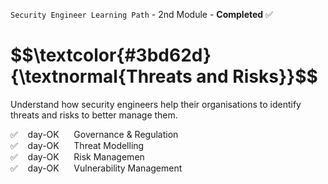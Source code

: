 <code>Security Engineer Learning Path</code> - 2nd Module - <strong>Completed</strong> ✅
<h1 align="left"> $$\textcolor{#3bd62d}{\textnormal{Threats and Risks}}$$ </h1>
<p>Understand how security engineers help their organisations to identify threats and risks to better manage them.</p>

✅  &nbsp;&nbsp;  day-OK &nbsp;&nbsp;&nbsp;&nbsp;  Governance & Regulation<br>
✅  &nbsp;&nbsp;  day-OK &nbsp;&nbsp;&nbsp;&nbsp;  Threat Modelling<br>
✅  &nbsp;&nbsp;  day-OK &nbsp;&nbsp;&nbsp;&nbsp;  Risk Managemen<br>
✅  &nbsp;&nbsp;  day-OK &nbsp;&nbsp;&nbsp;&nbsp;  Vulnerability Management<br>
